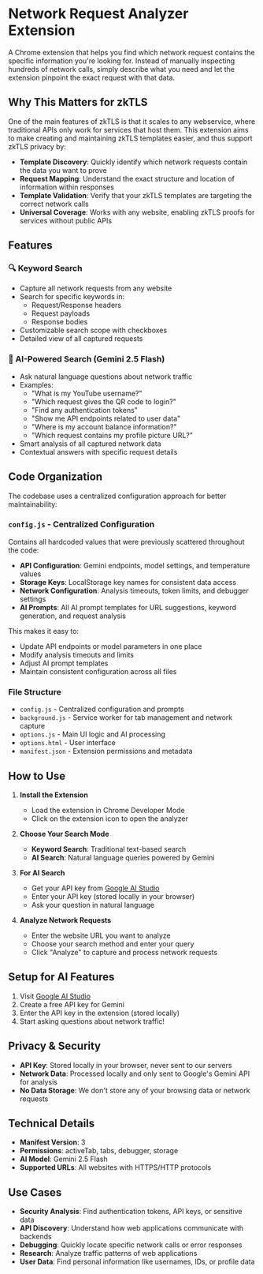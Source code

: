 # Network Request Analyzer Extension

A Chrome extension that helps you find which network request contains the specific information you're looking for. Instead of manually inspecting hundreds of network calls, simply describe what you need and let the extension pinpoint the exact request with that data.

## Why This Matters for zkTLS

One of the main features of zkTLS is that it scales to any webservice, where traditional APIs only work for services that host them. This extension aims to make creating and maintaining zkTLS templates easier, and thus support zkTLS privacy by:

- **Template Discovery**: Quickly identify which network requests contain the data you want to prove
- **Request Mapping**: Understand the exact structure and location of information within responses
- **Template Validation**: Verify that your zkTLS templates are targeting the correct network calls
- **Universal Coverage**: Works with any website, enabling zkTLS proofs for services without public APIs

## Features

### 🔍 Keyword Search
- Capture all network requests from any website
- Search for specific keywords in:
  - Request/Response headers
  - Request payloads
  - Response bodies
- Customizable search scope with checkboxes
- Detailed view of all captured requests

### 🤖 AI-Powered Search (Gemini 2.5 Flash)
- Ask natural language questions about network traffic
- Examples:
  - "What is my YouTube username?"
  - "Which request gives the QR code to login?"
  - "Find any authentication tokens"
  - "Show me API endpoints related to user data"
  - "Where is my account balance information?"
  - "Which request contains my profile picture URL?"
- Smart analysis of all captured network data
- Contextual answers with specific request details

## Code Organization

The codebase uses a centralized configuration approach for better maintainability:

### `config.js` - Centralized Configuration
Contains all hardcoded values that were previously scattered throughout the code:

- **API Configuration**: Gemini endpoints, model settings, and temperature values
- **Storage Keys**: LocalStorage key names for consistent data access  
- **Network Configuration**: Analysis timeouts, token limits, and debugger settings
- **AI Prompts**: All AI prompt templates for URL suggestions, keyword generation, and request analysis

This makes it easy to:
- Update API endpoints or model parameters in one place
- Modify analysis timeouts and limits
- Adjust AI prompt templates
- Maintain consistent configuration across all files

### File Structure
- `config.js` - Centralized configuration and prompts
- `background.js` - Service worker for tab management and network capture
- `options.js` - Main UI logic and AI processing
- `options.html` - User interface
- `manifest.json` - Extension permissions and metadata

## How to Use

1. **Install the Extension**
   - Load the extension in Chrome Developer Mode
   - Click on the extension icon to open the analyzer

2. **Choose Your Search Mode**
   - **Keyword Search**: Traditional text-based search
   - **AI Search**: Natural language queries powered by Gemini

3. **For AI Search**
   - Get your API key from [Google AI Studio](https://aistudio.google.com/app/apikey)
   - Enter your API key (stored locally in your browser)
   - Ask your question in natural language

4. **Analyze Network Requests**
   - Enter the website URL you want to analyze
   - Choose your search method and enter your query
   - Click "Analyze" to capture and process network requests

## Setup for AI Features

1. Visit [Google AI Studio](https://aistudio.google.com/app/apikey)
2. Create a free API key for Gemini
3. Enter the API key in the extension (stored locally)
4. Start asking questions about network traffic!

## Privacy & Security

- **API Key**: Stored locally in your browser, never sent to our servers
- **Network Data**: Processed locally and only sent to Google's Gemini API for analysis
- **No Data Storage**: We don't store any of your browsing data or network requests

## Technical Details

- **Manifest Version**: 3
- **Permissions**: activeTab, tabs, debugger, storage
- **AI Model**: Gemini 2.5 Flash
- **Supported URLs**: All websites with HTTPS/HTTP protocols

## Use Cases

- **Security Analysis**: Find authentication tokens, API keys, or sensitive data
- **API Discovery**: Understand how web applications communicate with backends
- **Debugging**: Quickly locate specific network calls or error responses
- **Research**: Analyze traffic patterns of web applications
- **User Data**: Find personal information like usernames, IDs, or profile data

